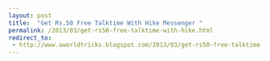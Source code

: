 ```yaml
---
layout: post
title:  "Get Rs.50 Free Talktime With Hike Messenger "
permalink: /2013/03/get-rs50-free-talktime-with-hike.html
redirect_to:
 - http://www.aworldtricks.blogspot.com/2013/03/get-rs50-free-talktime-with-hike.html
---
```


